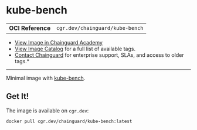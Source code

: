 <!--monopod:start-->
# kube-bench
| | |
| - | - |
| **OCI Reference** | `cgr.dev/chainguard/kube-bench` |


* [View Image in Chainguard Academy](https://edu.chainguard.dev/chainguard/chainguard-images/reference/kube-bench/overview/)
* [View Image Catalog](https://console.enforce.dev/images/catalog) for a full list of available tags.
* [Contact Chainguard](https://www.chainguard.dev/chainguard-images) for enterprise support, SLAs, and access to older tags.*

---
<!--monopod:end-->

Minimal image with [kube-bench](https://github.com/aquasecurity/kube-bench).

## Get It!

The image is available on `cgr.dev`:

```
docker pull cgr.dev/chainguard/kube-bench:latest
```

<!--body:start-->
<!--body:end-->